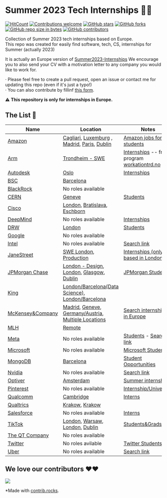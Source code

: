 # Summer 2023 Tech Internships 👩‍💻
[![HitCount](https://hits.dwyl.com/miquelt9/miquelt9.svg?style=flat-square&show=unique)](http://hits.dwyl.com/miquelt9/Summer-Europe-Internships)
[![Contributions welcome](https://img.shields.io/badge/contributions-welcome-brightgreen.svg?style=flat&show=unique)](/CONTRIBUTING.md)
[![GitHub stars](https://img.shields.io/github/stars/miquelt9/Summer-Europe-Internships.svg)](https://GitHub.com/miquelt9/Summer-Europe-Internships/stargazers/)
[![GitHub forks](https://img.shields.io/github/forks/miquelt9/Summer-Europe-Internships.svg)](https://GitHub.com/miquelt9/Summer-Europe-Internships/network/)
[![GitHub repo size in bytes](https://img.shields.io/github/repo-size/miquelt9/Summer-Europe-Internships.svg)](https://github.com/miquelt9/Summer-Europe-Internships)
[![GitHub contributors](https://img.shields.io/github/contributors/miquelt9/Summer-Europe-Internships.svg)](https://GitHub.com/miquelt9/Summer-Europe-Internships/graphs/contributors/)

Collection of Summer 2023 tech internships  based on Europe.      
This repo was created for easily find software, tech, CS, internships for Summer (actually 2023)                                                         

It is actually an Europe version of [Summer2023-Internships](https://github.com/pittcsc/Summer2023-Internships)
We encourage you to also send your CV with a motivation letter to any company you would like to work for.

· Please feel free to create a pull request, open an issue or contact me for updating this repo (even if it's just a typo!)                     
· You can also contribute by fillinf [this form](https://forms.gle/cTkmbD8ZWS38ZhwF8).

:warning: **This repository is only for internships in Europe.**

## The List 👔

| Name  |  Location |  Notes |
|---|---|-------------|
| [Amazon](https://www.amazon.jobs/) | [Cagliari](https://www.amazon.jobs/en/jobs/2208430/2023-software-development-engineer-internship), [Luxemburg](https://www.amazon.jobs/en/jobs/2206316/2023-software-development-engineer-internship) , [Madrid](https://www.amazon.jobs/en/jobs/2206047/2023-software-development-engineer-internship), [Paris](https://www.amazon.jobs/en/jobs/2206003/2023-software-development-engineer-internship-h-f), [Dublin](https://www.amazon.jobs/en/jobs/2204369/2023-front-end-engineer-intern) | [Amazon jobs for students](https://www.amazon.jobs/es/teams/internships-for-students) |
| [Arm](https://careers.arm.com/)| [Trondheim - SWE](https://careers.arm.com/job/trondheim/gpu-software-intern/33099/41736177488) | [Internships](https://careers.arm.com/search-jobs?acm=8097040&alrpm=ALL&ascf=[%7B%22key%22:%22ALL%22,%22value%22:%22%22%7D]) -- from program [workationtrd.no](https://www.workationtrd.no/) |
| [Autodesk](https://www.autodesk.com/careers/overview) | [Oslo](https://autodesk.wd1.myworkdayjobs.com/en-US/uni/details/Software-Engineer-Intern---Summer-2023_22WD64069?q=summer&workerSubType=39f5af07b0c54bc588b1a47788da7f81) | [Internships](https://autodesk.wd1.myworkdayjobs.com/en-US/uni/jobs?q=summer&workerSubType=39f5af07b0c54bc588b1a47788da7f81)
| [BSC](https://www.bsc.es/join-us/) | [Barcelona](https://www.bsc.es/join-us/excellence-career-opportunities/bsc-international-summer-hpc-internship-programme) ||
| [BlackRock](https://careers.blackrock.com/) | No roles available ||
| [CERN](https://careers.cern/) | [Geneve](https://jobs.smartrecruiters.com/CERN/743999862723722-cern-summer-student-programme-2023-member-and-non-member-state-) | [Students](https://careers.smartrecruiters.com/CERN/students)|
| [Cisco](https://www.cisco.com/c/en/us/about/careers.html)| [London](https://jobs.cisco.com/jobs/ProjectDetail/Network-Support-Engineer-Intern-Summer-2023-London-Meraki/1385167), [Bratislava](https://jobs.cisco.com/jobs/ProjectDetail/Software-Data-Engineer-Internship-Slido/1384614), [Eschborn](https://jobs.cisco.com/jobs/ProjectDetail/Internship-Cyber-Security-Bachelor-Master-Germany/1386196) ||
| [DeepMind](https://deepmind.com/careers) | No roles available | [Internships](https://deepmind.com/careers/internships)|
| [DRW](https://drw.com/work-at-drw/) | [London](https://drw.com/work-at-drw/job/software-developer-intern-2317368/) | [Students](https://drw.com/work-at-drw/interns/) |
| [Google](https://careers.google.com/) | No roles available | |
| [Intel](https://jobs.intel.com/) | No roles available | [Search link](https://jobs.intel.com/en/search-jobs?k=summer+internship&l=&orgIds=599) |
| [JaneStreet](https://www.janestreet.com/join-jane-street/overview/) | [SWE London](https://www.janestreet.com/join-jane-street/position/6311301002/), [Production](https://www.janestreet.com/join-jane-street/position/6330082002/) | [Internships (only based in London)](https://www.janestreet.com/join-jane-street/open-roles/?type=internship&location=london&department=software-engineering) |
| [JPMorgan Chase](https://careers.jpmorgan.com/us/en/students/programs) | [London - Design](https://jpmc.fa.oraclecloud.com/hcmUI/CandidateExperience/en/sites/CX_1001/job/210277442), [London](https://jpmc.fa.oraclecloud.com/hcmUI/CandidateExperience/en/sites/CX_1001/job/210277187/?utm_medium=jobshare), [Glasgow](https://jpmc.fa.oraclecloud.com/hcmUI/CandidateExperience/en/sites/CX_1001/job/210277332/?utm_medium=jobshare), [Dublin](https://jpmc.fa.oraclecloud.com/hcmUI/CandidateExperience/en/sites/CX_1001/job/210277425/?utm_medium=jobshare) | [JPMorgan Students](https://careers.jpmorgan.com/us/en/students/programs/software-engineer-summer#careers-section7) |
| [King](https://careers.king.com/jobs/) | [London/Barcelona(Data Science)](https://careers.king.com/jobs/job/r018971-summer-data-science-internships-2023/), [London/Barcelona](https://careers.king.com/jobs/job/r018967-summer-technology-internships-2023/) | |
| [McKensey&Company](https://www.mckinsey.com/careers/home)| [Madrid](https://www.mckinsey.com/careers/search-jobs/jobs/summerintern-datascientist-quantumblack-19286), [Geneve](https://www.mckinsey.com/careers/search-jobs/jobs/intern-digitaltechnology-51626), [Germany/Austria](https://www.mckinsey.com/careers/search-jobs/jobs/fellowintern-mckinseydigital-58527), [Multiple Locations](https://www.mckinsey.com/careers/search-jobs/jobs/fellowintern-20421) | [Search internships in Europe](https://www.mckinsey.com/careers/search-jobs?cities=Vienna&cities=Baku&cities=Brussels&cities=Zagreb&cities=Prague&cities=Copenhagen&cities=Helsinki&countries=France&countries=Germany&cities=Athens&cities=Budapest&cities=Dublin&countries=Italy&countries=Kazakhstan&cities=Luxembourg&cities=Amsterdam&cities=Oslo&countries=Poland&cities=Lisbon&cities=Bucharest&cities=Bratislava&countries=Spain&countries=Sweden&countries=Switzerland&countries=Turkey&cities=Kyiv&cities=London&functions=Technology&query=summer%20intern) |
| [MLH](https://fellowship.mlh.io/) | [Remote](https://fellowship.mlh.io/apply) |  |
| [Meta](https://www.metacareers.com/jobs) | No roles available | [Students](https://www.metacareers.com/careerprograms/students/) - [Search link](https://bit.ly/3XU8mvo) |
| [Microsoft](https://careers.microsoft.com/us/en) | No roles available | [Microsoft Students](https://careers.microsoft.com/students/us/en)|
| [MongoDB](https://www.mongodb.com/careers) | [Barcelona](https://www.mongodb.com/careers/jobs/4537648) | [Student Opportunities](https://www.mongodb.com/careers/departments/college-students) |
| [Nvidia](https://nvidia.wd5.myworkdayjobs.com/NVIDIAExternalCareerSite) | No roles available | [Search link](https://nvidia.wd5.myworkdayjobs.com/en-US/NVIDIAExternalCareerSite/jobs?workerSubType=0c40f6bd1d8f10adf6dae42e46d44a17&locationHierarchy1=2fcb99c455831013ea52e9ef1a0032ba&locationHierarchy1=2fcb99c455831013ea52d8783aa0329c&locationHierarchy1=2fcb99c455831013ea52d0e0e4583290&locationHierarchy1=2fcb99c455831013ea52adc65f5d3254&locationHierarchy1=d21cf68980ad0121a67d319db107a200&locationHierarchy1=2fcb99c455831013ea52aa2df70e324e) |
| [Optiver](https://www.optiver.com/working-at-optiver/career-opportunities/) | [Amsterdam](https://optiver.com/working-at-optiver/career-opportunities/6346512002/) | [Summer internships](https://www.optiver.com/internships/)|
| [Pinterest](https://www.pinterestcareers.com/) | No roles available | [Internship/University](https://www.pinterestcareers.com/early-career/internship-university-grad-phd-programs/) |
| [Qualcomm](https://www.qualcomm.com/company/careers) | [Cambridge](https://qualcomm.wd5.myworkdayjobs.com/en-US/External/job/Cambridge-GBR/Intern-engineer--Test-Development--Cambridge_3043919) | [Interns](https://qualcomm.wd5.myworkdayjobs.com/External?workerSubType=c6ccad57afa3017beba88a96f4007c06)
| [Qualtrics](https://www.qualtrics.com/careers/us/en) | [Krakow](https://www.qualtrics.com/careers/us/en/job/4626164/), [Krakow](https://www.qualtrics.com/careers/us/en/job/4703921/) | |
| [Salesforce](https://www.salesforce.com/company/careers/) | No roles available | [Interns](https://salesforce.wd1.myworkdayjobs.com/Futureforce_Internships) |
| [TikTok](https://careers.tiktok.com/) | [London](https://careers.tiktok.com/position/7140276012004542750/detail), [Warsaw](https://careers.tiktok.com/position/7139820786924030244/detail), [London](https://careers.tiktok.com/position/7138413101808486693/detail), [Dublin](https://careers.tiktok.com/position/7140276797581674765/detail) | [Students&Grads](https://careers.tiktok.com/position?type=3) |
| [The QT Company](https://the-qt-company.breezy.hr/) | No roles available ||
| [Twitter](https://careers.twitter.com/) | No roles avilable | [Twitter Students](https://careers.twitter.com/en/early-career.html) |
| [Uber](https://www.uber.com/us/en/careers/) | No roles available | [Search link](https://www.uber.com/us/en/careers/list/?query=summer%20internship&location=DEU--Berlin&location=DEU--Munich&location=DNK--Aarhus&location=SWE--Stockholm&location=CHE--Zurich&location=CHE--Geneva&location=ITA-Milano-Milan&location=GRC--Athens&location=GBR--London&location=GBR--Birmingham&location=GBR--Brighton&location=GBR--Leeds&location=GBR--Bournemouth&location=FRA--Marseille&location=FRA--Aubervilliers&location=FRA--Paris&location=FRA--Lille&location=ESP--Barcelona&location=ESP--Madrid&location=POL--Krakow&location=POL--Warsaw&location=NLD--Amsterdam&location=IRL--Limerick&location=IRL--Dublin&location=BGR--Sofia&location=HRV--Zagreb&department=University&department=Engineering) |

## We love our contributors ❤️❤️
<a href="https://github.com/miquelt9/Summer-Europe-Internships/graphs/contributors">
  <img src="https://contrib.rocks/image?repo=miquelt9/Summer-Europe-Internships&columns=24&max=480" />
</a>      

*Made with [contrib.rocks](https://contrib.rocks).
